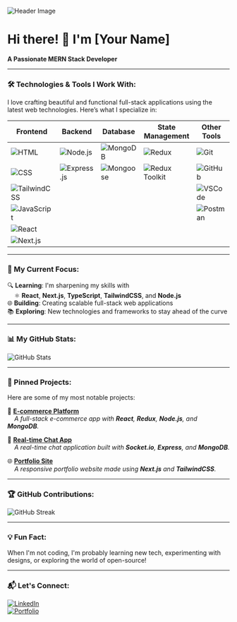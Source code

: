 ![Header Image](![image](https://github.com/user-attachments/assets/893238cb-466a-4067-87a1-2dea9eecb28c)
)  
<!-- Add your custom cover/banner image link above -->

# Hi there! 👋 I'm [Your Name]  
**A Passionate MERN Stack Developer**

---

### 🛠 Technologies & Tools I Work With:

I love crafting beautiful and functional full-stack applications using the latest web technologies. Here’s what I specialize in:

<div align="center">
  
| Frontend              | Backend                | Database               | State Management       | Other Tools            |
|-----------------------|------------------------|------------------------|------------------------|------------------------|
| ![HTML](https://img.shields.io/badge/HTML5-E34F26?style=for-the-badge&logo=html5&logoColor=white) | ![Node.js](https://img.shields.io/badge/Node.js-43853D?style=for-the-badge&logo=node-dot-js&logoColor=white) | ![MongoDB](https://img.shields.io/badge/MongoDB-4EA94B?style=for-the-badge&logo=mongodb&logoColor=white) | ![Redux](https://img.shields.io/badge/Redux-764ABC?style=for-the-badge&logo=redux&logoColor=white) | ![Git](https://img.shields.io/badge/Git-F05032?style=for-the-badge&logo=git&logoColor=white) |
| ![CSS](https://img.shields.io/badge/CSS3-1572B6?style=for-the-badge&logo=css3&logoColor=white)   | ![Express.js](https://img.shields.io/badge/Express.js-000000?style=for-the-badge&logo=express&logoColor=white) | ![Mongoose](https://img.shields.io/badge/Mongoose-880000?style=for-the-badge&logo=mongodb&logoColor=white) | ![Redux Toolkit](https://img.shields.io/badge/Redux_Toolkit-764ABC?style=for-the-badge&logo=redux&logoColor=white) | ![GitHub](https://img.shields.io/badge/GitHub-181717?style=for-the-badge&logo=github&logoColor=white) |
| ![TailwindCSS](https://img.shields.io/badge/Tailwind_CSS-38B2AC?style=for-the-badge&logo=tailwind-css&logoColor=white) |  |   |   | ![VSCode](https://img.shields.io/badge/VSCode-007ACC?style=for-the-badge&logo=visual-studio-code&logoColor=white) |
| ![JavaScript](https://img.shields.io/badge/JavaScript-F7DF1E?style=for-the-badge&logo=javascript&logoColor=black)  |   |   |   | ![Postman](https://img.shields.io/badge/Postman-FF6C37?style=for-the-badge&logo=postman&logoColor=white) |
| ![React](https://img.shields.io/badge/React-20232A?style=for-the-badge&logo=react&logoColor=61DAFB) |  |  |  |   |
| ![Next.js](https://img.shields.io/badge/Next.js-000000?style=for-the-badge&logo=nextdotjs&logoColor=white) |  |  |  |  |
</div>

---

### 🚀 My Current Focus:

🔍 **Learning**: I'm sharpening my skills with  
&nbsp;&nbsp;&nbsp;&nbsp;⚛️ **React**, **Next.js**, **TypeScript**, **TailwindCSS**, and **Node.js**  
🌐 **Building**: Creating scalable full-stack web applications  
📚 **Exploring**: New technologies and frameworks to stay ahead of the curve

---

### 📊 My GitHub Stats:

![GitHub Stats](https://github-readme-stats.vercel.app/api?username=your-github-username&show_icons=true&theme=radical)

---

### 🚧 Pinned Projects:

Here are some of my most notable projects:

🛒 **[E-commerce Platform](https://github.com/your-github-username/project1-repo)**  
&nbsp;&nbsp;&nbsp;&nbsp;_A full-stack e-commerce app with **React**, **Redux**, **Node.js**, and **MongoDB**._  

💬 **[Real-time Chat App](https://github.com/your-github-username/project2-repo)**  
&nbsp;&nbsp;&nbsp;&nbsp;_A real-time chat application built with **Socket.io**, **Express**, and **MongoDB**._  

🌐 **[Portfolio Site](https://github.com/your-github-username/project3-repo)**  
&nbsp;&nbsp;&nbsp;&nbsp;_A responsive portfolio website made using **Next.js** and **TailwindCSS**._

---

### 🏆 GitHub Contributions:

![GitHub Streak](https://github-readme-streak-stats.herokuapp.com/?user=your-github-username&theme=radical)

---

### 💡 Fun Fact:

When I'm not coding, I'm probably learning new tech, experimenting with designs, or exploring the world of open-source!

---

### 📬 Let's Connect:

[![LinkedIn](https://img.shields.io/badge/LinkedIn-0077B5?style=for-the-badge&logo=linkedin&logoColor=white)](https://linkedin.com/in/your-linkedin-username)  
[![Portfolio](https://img.shields.io/badge/Portfolio-FF5722?style=for-the-badge&logo=about-dot-me&logoColor=white)](https://your-portfolio-site.com)
